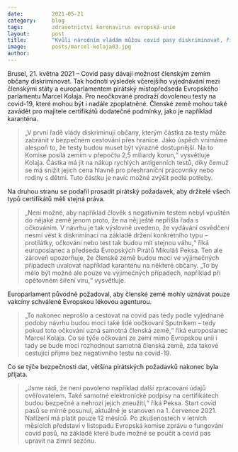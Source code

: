 ```yaml
---
date:         2021-05-21
category:     blog
tags:         zdravotnictví koronavirus evropská-unie
layout:       post
title:        "Kvůli národním vládám můžou covid pasy diskriminovat, říkají pirátští europoslanci"
image:        posts/marcel-kolaja03.jpg
author:       
---
```




Brusel, 21. května 2021 – Covid pasy dávají možnost členským zemím občany diskriminovat. Tak hodnotí výsledek včerejšího vyjednávání mezi členskými státy a europarlamentem pirátský místopředseda Evropského parlamentu Marcel Kolaja. Pro neočkované prodraží dovolenou testy na covid-19, které mohou být i nadále zpoplatněné. Členské země mohou také zavádět pro majitele certifikátů dodatečné podmínky, jako je například karanténa.

> „V první řadě vlády diskriminují občany, kterým částka za testy může zabránit v bezpečném cestování přes hranice. Jako úspěch vnímáme alespoň to, že testy budou muset být výrazně dostupnější. Na to Komise posílá zemím v přepočtu 2,5 miliardy korun,“ vysvětluje Kolaja. Částka má jít na nákup rychlých antigenních testů, díky čemuž se má snížit jejich cena hlavně pro přeshraniční pracovníky nebo rodiny s dětmi. Tuto částku je navíc možné zvýšit podle potřeby.

Na druhou stranu se podařil prosadit pirátský požadavek, aby držitelé všech typů certifikátů měli stejná práva.

> „Není možné, aby například člověk s negativním testem nebyl vpuštěn do nějaké země jenom proto, že na něj ještě nepřišla řada s očkováním. V návrhu je tak výslovně uvedeno, že vydávání osvědčení nesmí vést k diskriminaci na základě držení konkrétního typu – protilátky, očkování nebo test tak budou mít stejnou váhu,“ říká europoslanec a předseda Evropských Pirátů Mikuláš Peksa. Ten ale zároveň upozorňuje, že členské země budou moci ve výjimečných případech uvalovat například karanténu na některé občany. „To by mělo být možné ale pouze ve výjimečných případech, například při opětovném šíření viru,“ vysvětluje.

Europarlament původně požadoval, aby členské země mohly uznávat pouze vakcíny schválené Evropskou lékovou agenturou.

> „To nakonec neprošlo a cestovat na covid pas tedy podle vyjednané podoby návrhu budou moci také lidé oočkovaní Sputnikem – tedy pokud toto očkování uzná samotná členská země,“ říká europoslanec Marcel Kolaja. Co se týče očkování ze zemí mimo Evropskou unii i tady se bude moci rozhodnout samotná členská země, zda takové cestující přijme bez negativního testu na covid-19.

Co se týče bezpečnosti dat, většina pirátských požadavků nakonec byla přijata.

> „Jsme rádi, že není povoleno například další zpracování údajů ověřovatelem. Také samotné elektronické podpisy na certifikátech budou bezpečné a nehrozí jejich zneužití,“ říká Peksa. Start covid pasů se mírně posunul, aktuálně je stanoven na 1. července 2021. Nařízení má platit pouze 12 měsíců. Po zkušenostech v letních měsících představí v listopadu Evropská komise zprávu o fungování covid pasů, na základě které bude možné se poučit a covid pas upravit na zimní sezónu.
